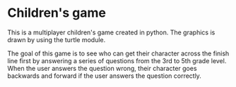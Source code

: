 # Children's game

This is a multiplayer children's game created in python. The graphics is drawn by using the turtle module.

The goal of this game is to see who can get their character across the finish line first by answering a series of questions from the 3rd to 5th grade level. When the user answers the question wrong, their character goes backwards and forward if the user answers the question correctly. 
